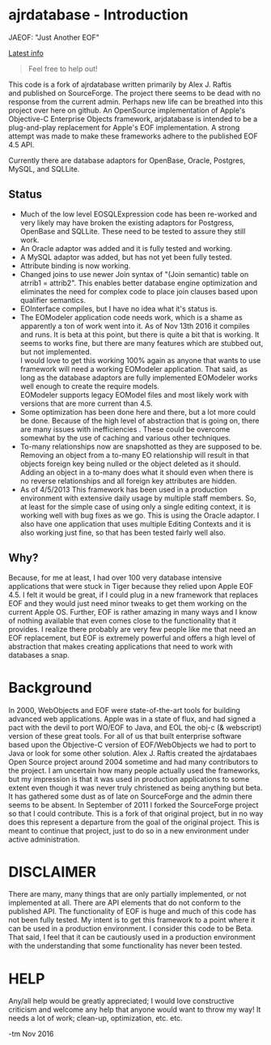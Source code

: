 ajrdatabase - Introduction
=====================
JAEOF: "Just Another EOF"

[Latest info](http://wiki.github.com/tdmartin102/ajrdatabase/)

> Feel free to help out! 

This code is a fork of ajrdatabase written primarily by Alex J. Raftis  
and published on SourceForge.  The project there seems to be dead with no response
from the current admin.  Perhaps new life can be breathed into this
project over here on github.  An OpenSource implementation of Apple's 
Objective-C Enterprise Objects framework, arjdatabase is intended to 
be a plug-and-play replacement for Apple's EOF implementation.  A strong
attempt was made to make these frameworks adhere to the published EOF 4.5
API. 

Currently there are database adaptors for OpenBase, Oracle, Postgres, MySQL, 
and SQLLite.


Status
------
* Much of the low level EOSQLExpression code has been re-worked
  and very likely may have broken the existing adaptors for
  Postgress, OpenBase and SQLLite.  These need to be tested
  to assure they still work.
* An Oracle adaptor was added and it is fully tested and working.
* A MySQL adaptor was added, but has not yet been fully tested.
* Attribute binding is now working. 
* Changed joins to use newer Join syntax of 
  "(Join semantic) table on atrrib1 = attrib2".  This enables better 
  database engine optimization and eliminates the need for complex 
  code to place join clauses based upon qualifier semantics.
* EOInterface compiles, but I have no idea what it's status
  is.
* The EOModeler application code needs work, which is a 
  shame as apparently a ton of work went into it.  As of Nov 13th 2016
  it compiles and runs.  It is beta at this point, but there is
  quite a bit that is working. It seems to works fine, but there
  are many features which are stubbed out, but not implemented.  
  I would love to get this working 100% again as anyone that wants 
  to use framework will need a working EOModeler application.
  That said, as long as the database adaptors are fully implemented
  EOModeler works well enough to create the require models.  
  EOModeler supports legacy EOModel files and most likely work with 
  versions that are more current than 4.5. 
* Some optimization has been done here and there, but a lot more
  could be done.  Because of the high level of abstraction that
  is going on, there are many issues with inefficiencies .  These
  could be overcome somewhat by the use of caching and various 
  other techniques.
* To-many relationships now are snapshotted as they are supposed to
  be.  Removing an object from a to-many EO relationship will
  result in that objects foreign key being nulled or the object
  deleted as it should. Adding an object in a to-many does what
  it should even when there is no reverse relationships and all
  foreign key attributes are hidden.
* As of 4/5/2013 This framework has been used in a production
  environment with extensive daily usage by multiple staff members.
  So, at least for the simple case of using only a single editing context, 
  it is working well with bug fixes as we go.  This is using 
  the Oracle adaptor.  I also have one application that uses multiple
  Editing Contexts and it is also working just fine, so that has been
  tested fairly well also.

Why?
----

Because, for me at least, I had over 100 very database intensive 
applications that were stuck in Tiger because they relied upon Apple 
EOF 4.5.  I felt it would be great, if I could plug in a new framework
that replaces EOF and they would just need minor tweaks to get them working
on the current Apple OS.  Further, EOF is rather amazing in many ways
and I know of nothing available that even comes close to the 
functionality that it provides. I realize there probably are very
few people like me that need an EOF replacement, but EOF is extremely
powerful and offers a high level of abstraction that makes creating
applications that need to work with databases a snap.


Background
==========
In 2000, WebObjects and EOF were state-of-the-art tools
for building advanced web applications.  Apple was in
a state of flux, and had signed a pact with the devil
to port WO/EOF to Java, and EOL the obj-c (& webscript)
version of these great tools. For all of us that built
enterprise software based upon the Objective-C version of
EOF/WebObjects we had to port to Java or look for some other
solution.   Alex J. Raftis created the ajrdatabaes Open
Source project around 2004 sometime and had many contributors
to the project.  I am uncertain how many people actually
used the frameworks, but my impression is that it was used
in production applications to some extent even though it was
never truly christened as being anything but beta.  It has
gathered some dust as of late on SourceForge and the admin
there seems to be absent.  In September of 2011 I forked the
SourceForge project so that I could contribute. This is
a fork of that original project, but in no way does this
represent a departure from the goal of the original project.
This is meant to continue that project, just to do so in a 
new environment under active administration.


DISCLAIMER
==========
There are many, many things that are only
partially implemented, or not implemented at all.  There are
API elements that do not conform to the published API.  The
functionality of EOF is huge and much of this code has not been
fully tested.  My intent is to get this framework to a point where
it can be used in a production environment.  I consider this code
to be Beta.  That said, I feel that it can be cautiously used in a 
production environment with the understanding that some functionality 
has never been tested. 
                      
HELP
====
Any/all help would be greatly appreciated; 
I would love constructive criticism and welcome any help that
anyone would want to throw my way!  It needs a lot of work; clean-up,
optimization, etc. etc.


-tm Nov 2016
